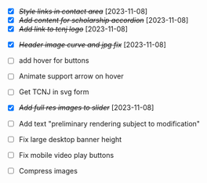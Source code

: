 - [x] ~~_Style links in contact area_~~ [2023-11-08]
- [x] ~~_Add content for scholarship accordion_~~ [2023-11-08]
- [x] ~~_Add link to tcnj logo_~~ [2023-11-08]

* [x] ~~_Header image curve and jpg fix_~~ [2023-11-08]

* [ ] add hover for buttons
* [ ] Animate support arrow on hover
* [ ] Get TCNJ in svg form

- [x] ~~_Add full res images to slider_~~ [2023-11-08]
- [ ] Add text "preliminary rendering subject to modification"

- [ ] Fix large desktop banner height
- [ ] Fix mobile video play buttons

- [ ] Compress images
